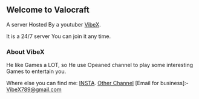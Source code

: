 ## Welcome to Valocraft

A server Hosted By a youtuber [VibeX](https://www.youtube.com/c/VibeX).

It is a 24/7 server You can join it any time.

### About VibeX

He like Games a LOT, so He use Opeaned channel to play some interesting Games to entertain you.

Where else you can find me:
[INSTA](https://www.instagram.com/harshitchandelofficial).
[Other Channel](https://www.youtube.com/channel/UCd1qfTL_ApYU-mtRLtB5sqg)
[Email for business]:- VibeX789@gmail.com

